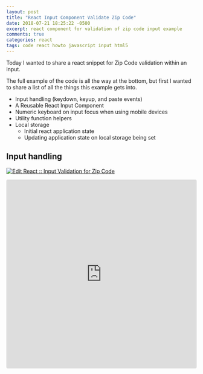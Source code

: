 ```yaml
---
layout: post
title: "React Input Component Validate Zip Code"
date: 2018-07-21 18:25:22 -0500
excerpt: react component for validation of zip code input example
comments: true
categories: react
tags: code react howto javascript input html5
---
```

Today I wanted to share a react snippet for Zip Code validation within an input.

The full example of the code is all the way at the bottom, but first I wanted to share a list of all the things this example gets into.

* Input handling (keydown, keyup, and paste events)
* A Reusable React Input Component
* Numeric keyboard on input focus when using mobile devices
* Utility function helpers
* Local storage
  * Initial react application state
  * Updating application state on local storage being set

## Input handling

[![Edit React :: Input Validation for Zip Code](https://codesandbox.io/static/img/play-codesandbox.svg)](https://codesandbox.io/s/6x909zp3w?autoresize=1&hidenavigation=1&view=preview)

<iframe src="https://codesandbox.io/embed/6x909zp3w?autoresize=1&hidenavigation=1&view=preview" style="width:100%; height:500px; border:0; border-radius: 4px; overflow:hidden;" sandbox="allow-modals allow-forms allow-popups allow-scripts allow-same-origin"></iframe>
